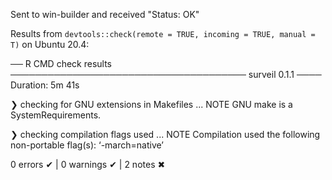 Sent to win-builder and received "Status: OK"


Results from `devtools::check(remote = TRUE, incoming = TRUE, manual = T)` on Ubuntu 20.4:

── R CMD check results ────────────────────────────────────── surveil 0.1.1 ────
Duration: 5m 41s

❯ checking for GNU extensions in Makefiles ... NOTE
  GNU make is a SystemRequirements.

❯ checking compilation flags used ... NOTE
  Compilation used the following non-portable flag(s):
    ‘-march=native’

0 errors ✔ | 0 warnings ✔ | 2 notes ✖



